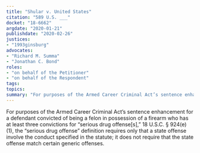 ```yaml
---
title: "Shular v. United States"
citation: "589 U.S. ___"
docket: "18-6662"
argdate: "2020-01-21"
publishdate: "2020-02-26"
justices:
- "1993ginsburg"
advocates:
- "Richard M. Summa"
- "Jonathan C. Bond"
roles:
- "on behalf of the Petitioner"
- "on behalf of the Respondent"
tags:
topics:
summary: "For purposes of the Armed Career Criminal Act’s sentence enhancement for a defendant convicted of being a felon in possession of a firearm who has at least three convictions for “serious drug offense[s],” 18 U.S.C. § 924(e)(1), the “serious drug offense” definition requires only that a state offense involve the conduct specified in the statute; it does not require that the state offense match certain generic offenses."
---
```

For purposes of the Armed Career Criminal Act’s sentence enhancement for a defendant convicted of being a felon in possession of a firearm who has at least three convictions for “serious drug offense[s],” 18 U.S.C. § 924(e)(1), the “serious drug offense” definition requires only that a state offense involve the conduct specified in the statute; it does not require that the state offense match certain generic offenses.